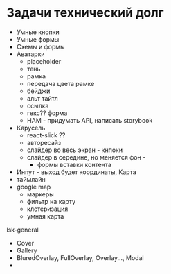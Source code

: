 # Задачи технический долг
- Умные кнопки
- Умные формы 
- Схемы и формы
- Аватарки
	- placeholder 
	- тень
	- рамка
	- передача цвета рамке
	- бейджи
	- альт тайтл
	- ссылка
	- гекс?? форма
	- НАМ - придумать API, написать storybook
- Карусель
	- react-slick ??
	- авторесайз
	- слайдер во весь экран - кнпоки
	- слайдер в середине, но меняется фон - 
		- формы вставки контента
- Инпут - выход будет координаты,  Карта
- таймлайн
- google map
	- маркеры
	- фильтр на карту
	- клстеризация
	- умная карта

lsk-general
- Cover
- Gallery
- BluredOverlay, FullOverlay, Overlay..., Modal
- 

